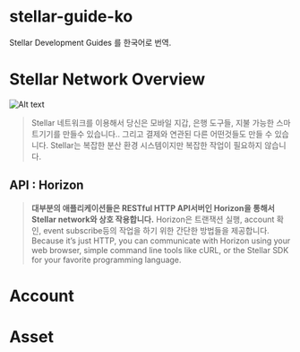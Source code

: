 # stellar-guide-ko
Stellar Development Guides 를 한국어로 번역.

# Stellar Network Overview
![Alt text](https://www.stellar.org/wp-content/uploads/2016/06/Stellar-Ecosystem-v031.png)
> Stellar 네트워크를 이용해서 당신은 모바일 지갑, 은행 도구들, 지불 가능한 스마트기기를 만들수 있습니다.. 그리고 결제와 연관된 다른 어떤것들도 만들 수 있습니다. Stellar는 복잡한 분산 환경 시스템이지만 복잡한 작업이 필요하지 않습니다.

## API : Horizon
> **대부분의 애플리케이션들은 RESTful HTTP API서버인 Horizon을 통해서 Stellar network와 상호 작용합니다.** 
Horizon은 트랜잭션 실행, account 확인, event subscribe등의 작업을 하기 위한 간단한 방법들을 제공합니다.
Because it’s just HTTP, you can communicate with Horizon using your web browser, simple command line tools like cURL, or the Stellar SDK for your favorite programming language.

# Account

# Asset
